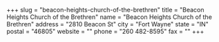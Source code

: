 +++
slug = "beacon-heights-church-of-the-brethren"
title = "Beacon Heights Church of the Brethren"
name = "Beacon Heights Church of the Brethren"
address = "2810 Beacon St"
city = "Fort Wayne"
state = "IN"
postal = "46805"
website = ""
phone = "260 482-8595"
fax = ""
+++
